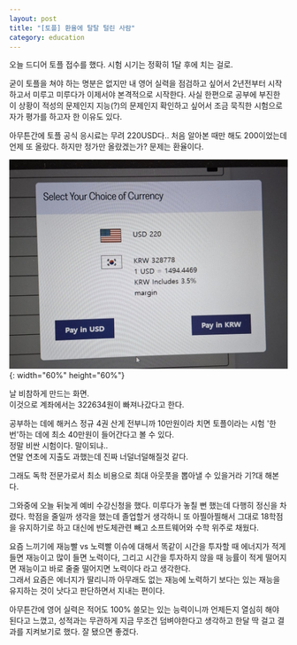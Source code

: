 ```yaml
---
layout: post
title: "[토플] 환율에 탈탈 털린 사람"
category: education
---
```


오늘 드디어 토플 접수를 했다. 시험 시기는 정확히 1달 후에 치는 걸로.

굳이 토플을 쳐야 하는 명분은 없지만 내 영어 실력을 점검하고 싶어서 2년전부터 시작하고서 미루고 미루다가 이제서야 본격적으로 시작한다.
사실 한편으로 공부에 부진한 이 상황이 적성의 문제인지 지능(?)의 문제인지 확인하고 싶어서
조금 묵직한 시험으로 자가 평가를 하고자 한 이유도 있다.

아무튼간에 토플 공식 응시료는 무려 220USD다.. 처음 알아본 때만 해도 200이었는데 언제 또 올랐다.
하지만 정가만 올랐겠는가? 문제는 환율이다.

![toeflfee.jpg](/assets/img/toeflfee.jpg){: width="60%" height="60%"}

날 비참하게 만드는 화면.  
이것으로 계좌에서는 322634원이 빠져나갔다고 한다.

공부하는 데에 해커스 정규 4권 산게 전부니까 10만원이라 치면 
토플이라는 시험 '한번'하는 데에 최소 40만원이 들어간다고 볼 수 있다.  
정말 비싼 시험이다. 말이되냐..  
연말 연초에 지출도 과했는데 진짜 너덜너덜해질것 같다.

그래도 독학 전문가로서 최소 비용으로 최대 아웃풋을 뽑아낼 수 있을거라 기?대 해본다.

그와중에 오늘 뒤늦게 예비 수강신청을 했다. 미루다가 놓칠 뻔 했는데 다행히 정신을 차렸다.
학점을 줄일까 생각을 했는데 졸업할거 생각하니 또 아찔아찔해서 그대로 18학점을 유지하기로 하고
대신에 반도체관련 빼고 소프트웨어와 수학 위주로 채웠다.

요즘 느끼기에 재능빨 vs 노력빨 이슈에 대해서 똑같이 시간을 투자할 때 에너지가 적게 들면 재능이고 많이 들면 노력이다,
그리고 시간을 투자하지 않을 때 능률이 적게 떨어지면 재능이고 바로 줄줄 떨어지면 노력이다 라고 생각한다.  
그래서 요즘은 에너지가 딸리니까 아무래도 없는 재능에 노력하기 보다는 있는 재능을 유지하는 것이 낫다고 판단하면서 지내는 편이다.

아무튼간에 영어 실력은 적어도 100% 쓸모는 있는 능력이니까 언제든지 열심히 해야 된다고 느꼈고,
성적과는 무관하게 지금 무조건 덤벼야한다고 생각하고 한달 딱 걸고 결과를 지켜보기로 했다. 잘 됐으면 좋겠다.